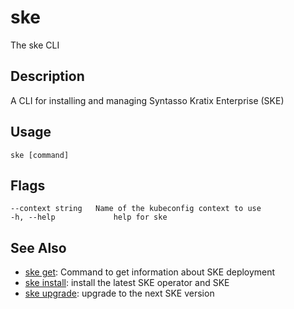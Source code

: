 # ske
The ske CLI

## Description
A CLI for installing and managing Syntasso Kratix Enterprise (SKE)

## Usage
```
ske [command]
```


## Flags
```
--context string   Name of the kubeconfig context to use
-h, --help             help for ske
```


## See Also


* [ske get](/ske/ske-cli/reference/ske-get): Command to get information about SKE deployment
* [ske install](/ske/ske-cli/reference/ske-install): install the latest SKE operator and SKE
* [ske upgrade](/ske/ske-cli/reference/ske-upgrade): upgrade to the next SKE version
